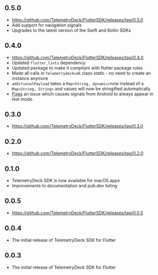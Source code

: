 ## 0.5.0

- https://github.com/TelemetryDeck/FlutterSDK/releases/tag/0.5.0
- Add support for navigation signals
- Upgrades to the latest version of the Swift and Kotlin SDKs

## 0.4.0

- https://github.com/TelemetryDeck/FlutterSDK/releases/tag/0.4.0
- Updated `flutter_lints` dependency
- Updated package to make it compliant with flutter package rules
- Made all calls in `Telemetrydecksdk` class static - no need to create an instance anymore
- `additionalPayload` takes a `Map<String, dynamic>`now instead of a `Map<String, String>` and values will now be stringified automatically
- [Fixes](https://github.com/TelemetryDeck/KotlinSDK/pull/27) an issue which causes signals from Android to always appear in test mode.

## 0.3.0

- https://github.com/TelemetryDeck/FlutterSDK/releases/tag/0.3.0

## 0.2.0

- https://github.com/TelemetryDeck/FlutterSDK/releases/tag/0.2.0

## 0.1.0

- TelemetryDeck SDK is now available for macOS apps
- Improvements to documentation and pub.dev listing

## 0.0.5

- https://github.com/TelemetryDeck/FlutterSDK/releases/tag/0.0.5

## 0.0.4

- The initial release of TelemetryDeck SDK for Flutter

## 0.0.3

- The initial release of TelemetryDeck SDK for Flutter
